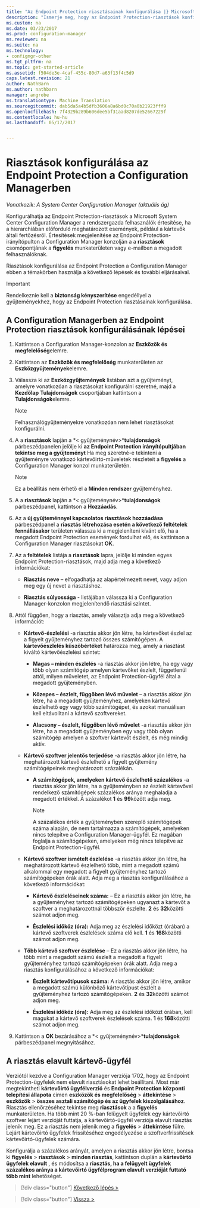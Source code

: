 ```yaml
---
title: "Az Endpoint Protection riasztásainak konfigurálása |} Microsoft Docs"
description: "Ismerje meg, hogy az Endpoint Protection-riasztások konfigurálása a System Center Configuration Managerben."
ms.custom: na
ms.date: 03/23/2017
ms.prod: configuration-manager
ms.reviewer: na
ms.suite: na
ms.technology:
- configmgr-other
ms.tgt_pltfrm: na
ms.topic: get-started-article
ms.assetid: f504de3e-4caf-455c-80d7-a63f13f4c5d9
caps.latest.revision: 21
author: NathBarn
ms.author: nathbarn
manager: angrobe
ms.translationtype: Machine Translation
ms.sourcegitcommit: dab5da5a4b5dfb3606a8a6bd0c70a0b21923fff9
ms.openlocfilehash: 7f4329b289b606dee5bf31aad8207de52667229f
ms.contentlocale: hu-hu
ms.lasthandoff: 05/17/2017


---
```


#  <a name="configure-alerts-for-endpoint-protection-in-configuration-manager"></a>Riasztások konfigurálása az Endpoint Protection a Configuration Managerben

*Vonatkozik: A System Center Configuration Manager (aktuális ág)*

 Konfigurálhatja az Endpoint Protection-riasztások a Microsoft System Center Configuration Manager a rendszergazda felhasználók értesítése, ha a hierarchiában előforduló meghatározott események, például a kártevők általi fertőzésről. Értesítések megjelenítése az Endpoint Protection-irányítópulton a Configuration Manager konzolján a a **riasztások** csomópontjának a **figyelés** munkaterületen vagy e-mailben a megadott felhasználóknak.

 Riasztások konfigurálása az Endpoint Protection a Configuration Manager ebben a témakörben használja a következő lépések és további eljárásaival.

> [!IMPORTANT]
>  Rendelkeznie kell a **biztonság kényszerítése** engedéllyel a gyűjteményekhez, hogy az Endpoint Protection riasztásainak konfigurálása.

## <a name="steps-to-configure-alerts-for-endpoint-protection-in-configuration-manager"></a>A Configuration Managerben az Endpoint Protection riasztások konfigurálásának lépései

1.  Kattintson a Configuration Manager-konzolon az **Eszközök és megfelelőség**elemre.

2.  Kattintson az **Eszközök és megfelelőség** munkaterületen az **Eszközgyűjtemények**elemre.

3.  Válassza ki az **Eszközgyűjtemények** listában azt a gyűjteményt, amelyre vonatkozóan a riasztásokat konfigurálni szeretné, majd a **Kezdőlap** **Tulajdonságok** csoportjában kattintson a **Tulajdonságok**elemre.

    > [!NOTE]
    >  Felhasználógyűjteményekre vonatkozóan nem lehet riasztásokat konfigurálni.

4.  A a **riasztások** lapján a *< gyűjteménynév\>***tulajdonságok** párbeszédpanelen jelölje ki **az Endpoint Protection irányítópultjában tekintse meg a gyűjteményt** Ha meg szeretné-e tekinteni a gyűjteményre vonatkozó kártevőirtó-műveletek részleteit a **figyelés** a Configuration Manager konzol munkaterületén.

    > [!NOTE]
    >  Ez a beállítás nem érhető el a **Minden rendszer** gyűjteményhez.

5.  A a **riasztások** lapján a *< gyűjteménynév\>***tulajdonságok** párbeszédpanel, kattintson a **Hozzáadás**.

6.  Az a **új gyűjteménnyel kapcsolatos riasztások hozzáadása** párbeszédpanel a **riasztás létrehozása esetén a következő feltételek fennállásakor** területen válassza ki a megjeleníteni kívánt elő, ha a megadott Endpoint Protection események fordulhat elő, és kattintson a Configuration Manager riasztásokat **OK**.

7.  Az a **feltételek** listája a **riasztások** lapra, jelölje ki minden egyes Endpoint Protection-riasztások, majd adja meg a következő információkat:

    -   **Riasztás neve** – elfogadhatja az alapértelmezett nevet, vagy adjon meg egy új nevet a riasztáshoz.

    -   **Riasztás súlyossága** - listájában válassza ki a Configuration Manager-konzolon megjelenítendő riasztási szintet.

8.  Attól függően, hogy a riasztás, amely választja adja meg a következő információt:

    -   **Kártevő-észlelési** -a riasztás akkor jön létre, ha kártevőket észlel az a figyelt gyűjteményhez tartozó összes számítógépen. A **kártevőészlelés küszöbértéket** határozza meg, amely a riasztást kiváltó kártevőészlelési szintet:

        -   **Magas – minden észlelés** -a riasztás akkor jön létre, ha egy vagy több olyan számítógép amelyen kártevőket észlelt, függetlenül attól, milyen műveletet, az Endpoint Protection-ügyfél által a megadott gyűjteményben.

        -   **Közepes – észlelt, függőben lévő művelet** – a riasztás akkor jön létre, ha a megadott gyűjteményhez, amelyeken kártevő észlelhető egy vagy több számítógépet, és azokat manuálisan kell eltávolítani a kártevő szoftvereket.

        -   **Alacsony – észlelt, függőben lévő művelet** -a riasztás akkor jön létre, ha a megadott gyűjteményben egy vagy több olyan számítógép amelyen a szoftver kártevőt észlelt, és még mindig aktív.

    -   **Kártevő szoftver jelentős terjedése** -a riasztás akkor jön létre, ha meghatározott kártevő észlelhető a figyelt gyűjtemény számítógépeinek meghatározott százalékán.

        -   **A számítógépek, amelyeken kártevő észlelhető százalékos** -a riasztás akkor jön létre, ha a gyűjteményben az észlelt kártevővel rendelkező számítógépek százalékos aránya meghaladja a megadott értékkel. A százalékot **1** és **99**között adja meg.

            > [!NOTE]
            >  A százalékos érték a gyűjteményben szereplő számítógépek száma alapján, de nem tartalmazza a számítógépek, amelyeken nincs telepítve a Configuration Manager-ügyfél. Ez magában foglalja a számítógépeken, amelyeken még nincs telepítve az Endpoint Protection-ügyfél.

    -   **Kártevő szoftver ismételt észlelése** -a riasztás akkor jön létre, ha meghatározott kártevő észlelhető több, mint a megadott számú alkalommal egy megadott a figyelt gyűjteményhez tartozó számítógépeken órák alatt. Adja meg a riasztás konfigurálásához a következő információkat:

        -   **Kártevő észleléseinek száma:** – Ez a riasztás akkor jön létre, ha a gyűjteményhez tartozó számítógépeken ugyanazt a kártevőt a szoftver a meghatározottnál többször észlelte. **2** és **32**közötti számot adjon meg.

        -   **Észlelési időköz (óra):** Adja meg az észlelési időközt (órában) a kártevő szoftverek észlelések száma elő kell. **1** és **168**közötti számot adjon meg.

    -   **Több kártevő szoftver észlelése** – Ez a riasztás akkor jön létre, ha több mint a megadott számú észlelt a megadott a figyelt gyűjteményhez tartozó számítógépeken órák alatt. Adja meg a riasztás konfigurálásához a következő információkat:

        -   **Észlelt kártevőtípusok száma:** A riasztás akkor jön létre, amikor a megadott számú különböző kártevőtípust észlelt a gyűjteményhez tartozó számítógépeken. **2** és **32**közötti számot adjon meg.

        -   **Észlelési időköz (óra):** Adja meg az észlelési időközt órában, kell magukat a kártevő szoftverek észlelések száma. **1** és **168**közötti számot adjon meg.

9. Kattintson a **OK** bezárásához a *< gyűjteménynév\>***tulajdonságok** párbeszédpanel megnyitásához.  

## <a name="alert-for-outdated-malware-client"></a>A riasztás elavult kártevő-ügyfél

Verziótól kezdve a Configuration Manager verziója 1702, hogy az Endpoint Protection-ügyfelek nem elavult riasztásokat lehet beállítani. Most már megtekintheti **kártevőirtó ügyfélverzió** és **Endpoint Protection központi telepítési állapota** címen **eszközök és megfelelőség** > **áttekintése** > **eszközök** > **összes asztali számítógép és az ügyfelek kiszolgálásához**. Riasztás ellenőrzéséhez tekintse meg **riasztások** a a **figyelés** munkaterületen. Ha több mint 20 %-ban felügyelt ügyfelek egy kártevőirtó szoftver lejárt verzióját futtatja, a kártevőirtó-ügyfél verziója elavult riasztás jelenik meg. Ez a riasztás nem jelenik meg a **figyelés** > **áttekintése** fülre. Lejárt kártevőirtó ügyfelek frissítéséhez engedélyezése a szoftverfrissítések kártevőirtó-ügyfelek számára.

Konfigurálja a százalékos arányát, amelyen a riasztás akkor jön létre, bontsa ki **figyelés** > **riasztások** > **minden riasztás**, kattintson duplán a **kártevőirtó ügyfelek elavult** , és módosítsa a **riasztás, ha a felügyelt ügyfelek százalékos aránya a kártevőirtó ügyfélprogram elavult verzióját futtató több mint** lehetőséget.

> [!div class="button"]
[Következő lépés >](endpoint-definition-updates.md)

> [!div class="button"]
[Vissza >](endpoint-protection-site-role.md)

